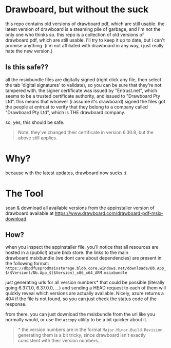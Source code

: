 # Drawboard, but without the suck

this repo contains old versions of drawboard pdf, which are still usable. the latest version of drawboard is a steaming pile of garbage, and i'm not the only one who thinks so. this repo is a collection of old versions of drawboard pdf, which are still usable. i'll try to keep it up to date, but i can't promise anything. (i'm not affiliated with drawboard in any way, i just really hate the new version.)

## Is this safe??

all the msixbundle files are digitally signed (right click any file, then select the tab 'digital signatures' to validate), so you can be sure that they're not tampered with.
the signer certificate was issued by "Entrust.net", which seems to be a trusted certificate authority, and issued to "Drawboard Pty Ltd".
this means that whoever (i assume it's drawboard) signed the files got the people at entrust to verify that they belong to a company called "Drawboard Pty Ltd", which is THE drawboard company.

so, yes, this should be safe.

> Note: they've changed their certificate in version 6.30.8, but the above still applies.

# Why?

because with the latest updates, drawboard now sucks :(

# The Tool

scan & download all available versions from the appinstaller version of drawboard available at https://www.drawboard.com/drawboard-pdf-msix-download.

## How?

when you inspect the appinstaller file, you'll notice that all resources are hosted in a (public!) azure blob store.
the links to the main drawboard.msixbundle (we dont care about dependencies) are present in the following format: `https://dbpdfusprodmsixstorage.blob.core.windows.net/downloads/Db.App_$($Version)/Db.App_$($Version)_x86_x64_ARM.msixbundle`

just generating urls for all version numbers\* that could be possible (literally going 6.37.1.0, 6.37.0.0, ...) and sending a HEAD request to each of them will quickly reveal which versions are actually available. Nicely, azure returns a 404 if the file is not found, so you can just check the status code of the response.

from there, you can just download the msixbundle from the url like you normally would, or use the `azcopy` utility to be a bit quicker about it.

> \* the version numbers are in the format `Major.Minor.Build.Revision`. generating them is a bit tricky, since drawboard isn't exactly consistent with their version numbers...
